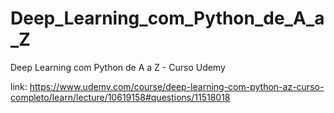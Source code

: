 # Deep_Learning_com_Python_de_A_a_Z
 Deep Learning com Python de A a Z - Curso Udemy


link: https://www.udemy.com/course/deep-learning-com-python-az-curso-completo/learn/lecture/10619158#questions/11518018
